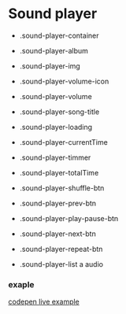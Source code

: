 # Sound player

- .sound-player-container
- .sound-player-album
- .sound-player-img
- .sound-player-volume-icon
- .sound-player-volume
- .sound-player-song-title
- .sound-player-loading
- .sound-player-currentTime
- .sound-player-timmer
- .sound-player-totalTime

- .sound-player-shuffle-btn
- .sound-player-prev-btn
- .sound-player-play-pause-btn
- .sound-player-next-btn
- .sound-player-repeat-btn

- .sound-player-list a audio

### exaple

[codepen live example](https://codepen.io/Endwall/pen/rNQvMPM)
